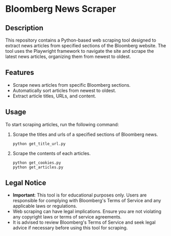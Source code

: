 # Bloomberg News Scraper

## Description
This repository contains a Python-based web scraping tool designed to extract news articles from specified sections of the Bloomberg website. The tool uses the Playwright framework to navigate the site and scrape the latest news articles, organizing them from newest to oldest.

## Features
- Scrape news articles from specific Bloomberg sections.
- Automatically sort articles from newest to oldest.
- Extract article titles, URLs, and content.

## Usage
To start scraping articles, run the following command:

1. Scrape the titles and urls of a specified sections of Bloomberg news.
   ```
   python get_title_url.py
   ```
3. Scrape the contents of each articles.
   ```
   python get_cookies.py
   python get_articles.py
   ```

## Legal Notice
- **Important**: This tool is for educational purposes only. Users are responsible for complying with Bloomberg's Terms of Service and any applicable laws or regulations.
- Web scraping can have legal implications. Ensure you are not violating any copyright laws or terms of service agreements.
- It is advised to review Bloomberg's Terms of Service and seek legal advice if necessary before using this tool for scraping.

